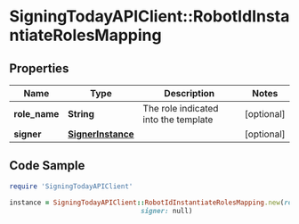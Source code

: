 # SigningTodayAPIClient::RobotIdInstantiateRolesMapping

## Properties

Name | Type | Description | Notes
------------ | ------------- | ------------- | -------------
**role_name** | **String** | The role indicated into the template | [optional] 
**signer** | [**SignerInstance**](SignerInstance.md) |  | [optional] 

## Code Sample

```ruby
require 'SigningTodayAPIClient'

instance = SigningTodayAPIClient::RobotIdInstantiateRolesMapping.new(role_name: Buyer,
                                 signer: null)
```


